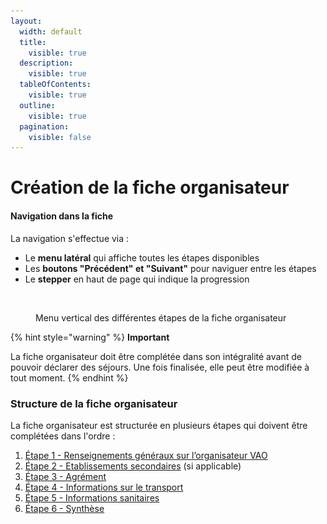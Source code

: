 ```yaml
---
layout:
  width: default
  title:
    visible: true
  description:
    visible: true
  tableOfContents:
    visible: true
  outline:
    visible: true
  pagination:
    visible: false
---
```


# Création de la fiche organisateur

#### Navigation dans la fiche

La navigation s'effectue via :

* Le **menu latéral** qui affiche toutes les étapes disponibles
* Les **boutons "Précédent" et "Suivant"** pour naviguer entre les étapes
* Le **stepper** en haut de page qui indique la progression

<figure><img src="../../../.gitbook/assets/Capture d’écran 2025-07-02 à 13.02.14.png" alt=""><figcaption><p>Menu vertical des différentes étapes de la fiche organisateur </p></figcaption></figure>

{% hint style="warning" %}
**Important**

La fiche organisateur doit être complétée dans son intégralité avant de pouvoir déclarer des séjours. Une fois finalisée, elle peut être modifiée à tout moment.
{% endhint %}

### Structure de la fiche organisateur

La fiche organisateur est structurée en plusieurs étapes qui doivent être complétées dans l'ordre :

1. [Étape 1 - Renseignements généraux sur l’organisateur VAO](etape-1-renseignements-generaux-sur-lorganisateur-vao.md)
2. [Étape 2 - Etablissements secondaires](etape-2-etablissements-secondaires/) (si applicable)
3. [Étape 3 - Agrément](etape-3-agrement.md)
4. [Étape 4 - Informations sur le transport](etape-4-informations-sur-le-transport.md)
5. [Étape 5 - Informations sanitaires](etape-5-informations-sanitaires.md)
6. [Étape 6 - Synthèse](etape-6-synthese.md)

